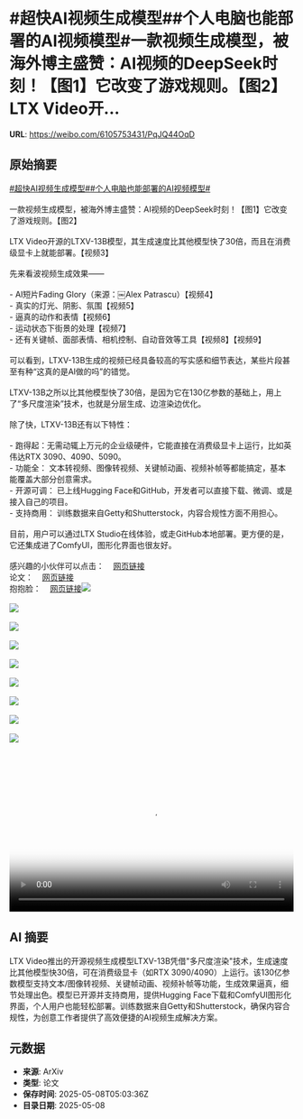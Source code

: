 # #超快AI视频生成模型##个人电脑也能部署的AI视频模型#一款视频生成模型，被海外博主盛赞：AI视频的DeepSeek时刻！【图1】它改变了游戏规则。【图2】LTX Video开...

**URL**: https://weibo.com/6105753431/PqJQ44OqD

## 原始摘要

<a href="https://m.weibo.cn/search?containerid=231522type%3D1%26t%3D10%26q%3D%23%E8%B6%85%E5%BF%ABAI%E8%A7%86%E9%A2%91%E7%94%9F%E6%88%90%E6%A8%A1%E5%9E%8B%23&amp;extparam=%23%E8%B6%85%E5%BF%ABAI%E8%A7%86%E9%A2%91%E7%94%9F%E6%88%90%E6%A8%A1%E5%9E%8B%23" data-hide=""><span class="surl-text">#超快AI视频生成模型#</span></a><a href="https://m.weibo.cn/search?containerid=231522type%3D1%26t%3D10%26q%3D%23%E4%B8%AA%E4%BA%BA%E7%94%B5%E8%84%91%E4%B9%9F%E8%83%BD%E9%83%A8%E7%BD%B2%E7%9A%84AI%E8%A7%86%E9%A2%91%E6%A8%A1%E5%9E%8B%23&amp;extparam=%23%E4%B8%AA%E4%BA%BA%E7%94%B5%E8%84%91%E4%B9%9F%E8%83%BD%E9%83%A8%E7%BD%B2%E7%9A%84AI%E8%A7%86%E9%A2%91%E6%A8%A1%E5%9E%8B%23" data-hide=""><span class="surl-text">#个人电脑也能部署的AI视频模型#</span></a><br><br>一款视频生成模型，被海外博主盛赞：AI视频的DeepSeek时刻！【图1】它改变了游戏规则。【图2】<br><br>LTX Video开源的LTXV-13B模型，其生成速度比其他模型快了30倍，而且在消费级显卡上就能部署。【视频3】<br><br>先来看波视频生成效果——<br><br>- AI短片Fading Glory（来源：￼Alex Patrascu）【视频4】<br>- 真实的灯光、阴影、氛围【视频5】<br>- 逼真的动作和表情【视频6】<br>- 运动状态下街景的处理【视频7】<br>- 还有关键帧、面部表情、相机控制、自动音效等工具【视频8】【视频9】<br><br>可以看到，LTXV-13B生成的视频已经具备较高的写实感和细节表达，某些片段甚至有种“这真的是AI做的吗”的错觉。<br><br>LTXV-13B之所以比其他模型快了30倍，是因为它在130亿参数的基础上，用上了“多尺度渲染”技术，也就是分层生成、边渲染边优化。<br><br>除了快，LTXV-13B还有以下特性：<br><br>- 跑得起：无需动辄上万元的企业级硬件，它能直接在消费级显卡上运行，比如英伟达RTX 3090、4090、5090。<br>- 功能全： 文本转视频、图像转视频、关键帧动画、视频补帧等都能搞定，基本能覆盖大部分创意需求。<br>- 开源可调： 已上线Hugging Face和GitHub，开发者可以直接下载、微调、或是接入自己的项目。<br>- 支持商用： 训练数据来自Getty和Shutterstock，内容合规性方面不用担心。<br><br>目前，用户可以通过LTX Studio在线体验，或走GitHub本地部署。更方便的是，它还集成进了ComfyUI，图形化界面也很友好。<br><br>感兴趣的小伙伴可以点击：<a href="https://weibo.cn/sinaurl?u=https%3A%2F%2Fhuggingface.co%2FLightricks%2FLTX-Video" data-hide=""><span class="url-icon"><img style="width: 1rem;height: 1rem" src="https://h5.sinaimg.cn/upload/2015/09/25/3/timeline_card_small_web_default.png" referrerpolicy="no-referrer"></span><span class="surl-text">网页链接</span></a><br>论文：<a href="https://weibo.cn/sinaurl?u=https%3A%2F%2Farxiv.org%2Fabs%2F2501.00103" data-hide=""><span class="url-icon"><img style="width: 1rem;height: 1rem" src="https://h5.sinaimg.cn/upload/2015/09/25/3/timeline_card_small_web_default.png" referrerpolicy="no-referrer"></span><span class="surl-text">网页链接</span></a><br>抱抱脸：<a href="https://weibo.cn/sinaurl?u=https%3A%2F%2Fhuggingface.co%2FLightricks%2FLTX-Video" data-hide=""><span class="url-icon"><img style="width: 1rem;height: 1rem" src="https://h5.sinaimg.cn/upload/2015/09/25/3/timeline_card_small_web_default.png" referrerpolicy="no-referrer"></span><span class="surl-text">网页链接</span></a><img style="" src="https://tvax4.sinaimg.cn/large/006Fd7o3gy1i171thnqn2j30zk0omdlu.jpg" referrerpolicy="no-referrer"><br><br><img style="" src="https://tvax4.sinaimg.cn/large/006Fd7o3gy1i171tjwwcvj31460yo7hy.jpg" referrerpolicy="no-referrer"><br><br><img style="" src="https://tvax2.sinaimg.cn/large/006Fd7o3ly1i1728ifivvj30zk0k0ab3.jpg" referrerpolicy="no-referrer"><br><br><img style="" src="https://tvax2.sinaimg.cn/large/006Fd7o3ly1i1728haqvmj310o0k0ta2.jpg" referrerpolicy="no-referrer"><br><br><img style="" src="https://tvax4.sinaimg.cn/large/006Fd7o3ly1i1728f6vsdj30tw0k0wfk.jpg" referrerpolicy="no-referrer"><br><br><img style="" src="https://tvax3.sinaimg.cn/large/006Fd7o3ly1i1728ehjnpj30tw0k0756.jpg" referrerpolicy="no-referrer"><br><br><img style="" src="https://tvax4.sinaimg.cn/large/006Fd7o3ly1i1728gyxcyj30u00k0myb.jpg" referrerpolicy="no-referrer"><br><br><img style="" src="https://tvax3.sinaimg.cn/large/006Fd7o3ly1i1728hb8h6j30xu0k0jst.jpg" referrerpolicy="no-referrer"><br><br><img style="" src="https://tvax3.sinaimg.cn/large/006Fd7o3ly1i1728i9z1yj31es0u0acp.jpg" referrerpolicy="no-referrer"><br><br><br clear="both"><div style="clear: both"></div><video controls="controls" poster="https://tvax4.sinaimg.cn/orj480/006Fd7o3ly1i1728hf9lnj30zk0k0ab3.jpg" style="width: 100%"><source src="https://f.video.weibocdn.com/o0/SlWohGESlx08o3LMBY4U01041200dnWv0E010.mp4?label=mp4_720p&amp;template=1280x720.25.0&amp;ori=0&amp;ps=1CwnkDw1GXwCQx&amp;Expires=1746684039&amp;ssig=MNOD1nH3J7&amp;KID=unistore,video"><source src="https://f.video.weibocdn.com/o0/I9OxGtU4lx08o3LM1bK80104120073VY0E010.mp4?label=mp4_hd&amp;template=852x480.25.0&amp;ori=0&amp;ps=1CwnkDw1GXwCQx&amp;Expires=1746684039&amp;ssig=7Jq1ZRC2PW&amp;KID=unistore,video"><source src="https://f.video.weibocdn.com/o0/GHYwb4PWlx08o3LLNAa4010412004zlb0E010.mp4?label=mp4_ld&amp;template=640x360.25.0&amp;ori=0&amp;ps=1CwnkDw1GXwCQx&amp;Expires=1746684039&amp;ssig=VklKwo65%2B0&amp;KID=unistore,video"><p>视频无法显示，请前往<a href="https://video.weibo.com/show?fid=1034%3A5163715817832467" target="_blank" rel="noopener noreferrer">微博视频</a>观看。</p></video>

## AI 摘要

LTX Video推出的开源视频生成模型LTXV-13B凭借"多尺度渲染"技术，生成速度比其他模型快30倍，可在消费级显卡（如RTX 3090/4090）上运行。该130亿参数模型支持文本/图像转视频、关键帧动画、视频补帧等功能，生成效果逼真，细节处理出色。模型已开源并支持商用，提供Hugging Face下载和ComfyUI图形化界面，个人用户也能轻松部署。训练数据来自Getty和Shutterstock，确保内容合规性，为创意工作者提供了高效便捷的AI视频生成解决方案。

## 元数据

- **来源**: ArXiv
- **类型**: 论文
- **保存时间**: 2025-05-08T05:03:36Z
- **目录日期**: 2025-05-08
